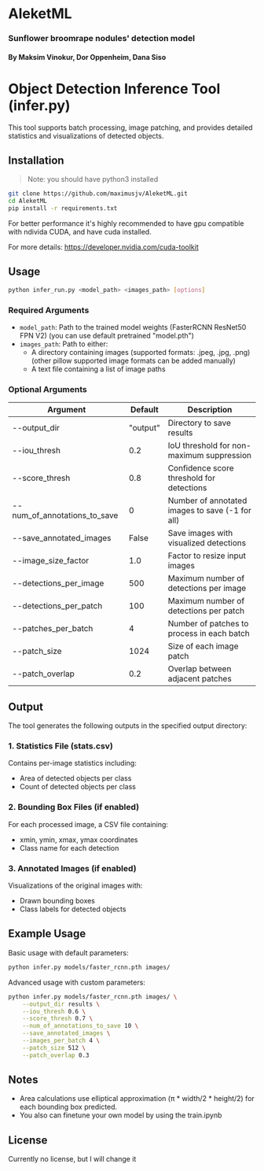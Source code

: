 # AleketML
### Sunflower broomrape nodules' detection model
#### By Maksim Vinokur, Dor Oppenheim, Dana Siso

# Object Detection Inference Tool (infer.py)
This tool supports batch processing, image patching, and provides detailed statistics and visualizations of detected objects.

## Installation

>Note: you should have python3 installed

```bash
git clone https://github.com/maximusjv/AleketML.git
cd AleketML
pip install -r requirements.txt
```

For better performance it's highly recommended to have gpu compatible with ndivida CUDA, and have cuda installed.

For more details: https://developer.nvidia.com/cuda-toolkit

## Usage

```bash
python infer_run.py <model_path> <images_path> [options]
```

### Required Arguments

- `model_path`: Path to the trained model weights (FasterRCNN ResNet50 FPN V2) (you can use default pretrained "model.pth")
- `images_path`: Path to either:
  - A directory containing images (supported formats: .jpeg, .jpg, .png) (other pillow supported image formats can be added manually)
  - A text file containing a list of image paths

### Optional Arguments

| Argument | Default | Description |
|----------|---------|-------------|
| --output_dir | "output" | Directory to save results |
| --iou_thresh | 0.2 | IoU threshold for non-maximum suppression |
| --score_thresh | 0.8 | Confidence score threshold for detections |
| --num_of_annotations_to_save | 0 | Number of annotated images to save (-1 for all) |
| --save_annotated_images | False | Save images with visualized detections |
| --image_size_factor | 1.0 | Factor to resize input images |
| --detections_per_image | 500 | Maximum number of detections per image |
| --detections_per_patch | 100 | Maximum number of detections per patch |
| --patches_per_batch | 4 | Number of patches to process in each batch |
| --patch_size | 1024 | Size of each image patch |
| --patch_overlap | 0.2 | Overlap between adjacent patches |

## Output

The tool generates the following outputs in the specified output directory:

### 1. Statistics File (stats.csv)
Contains per-image statistics including:
- Area of detected objects per class
- Count of detected objects per class

### 2. Bounding Box Files (if enabled)
For each processed image, a CSV file containing:
- xmin, ymin, xmax, ymax coordinates
- Class name for each detection

### 3. Annotated Images (if enabled)
Visualizations of the original images with:
- Drawn bounding boxes
- Class labels for detected objects

## Example Usage

Basic usage with default parameters:
```bash
python infer.py models/faster_rcnn.pth images/
```

Advanced usage with custom parameters:
```bash
python infer.py models/faster_rcnn.pth images/ \
    --output_dir results \
    --iou_thresh 0.6 \
    --score_thresh 0.7 \
    --num_of_annotations_to_save 10 \
    --save_annotated_images \
    --images_per_batch 4 \
    --patch_size 512 \
    --patch_overlap 0.3
```

## Notes

- Area calculations use elliptical approximation (π * width/2 * height/2) for each bounding box predicted.
- You also can finetune your own model by using the train.ipynb

## License
Currently no license, but I will change it